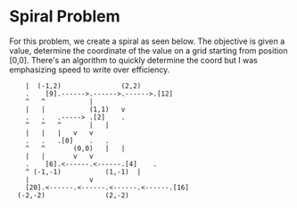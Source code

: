 # Spiral Problem

For this problem, we create a spiral as seen below. The objective is given a value, determine the coordinate of the value on a grid starting from position [0,0]. There's an algorithm to quickly determine the coord but I was emphasizing speed to write over efficiency.


  		|  (-1,2)		    	(2,2)
		.    [9].------>.------>.------>.[12]
		^	^			|
		|	|	      	(1,1)	v
		.	.	.----->	.[2]	.
		^	^	^       |	|
		|	|	|	v	v
		.	.	.[0]	.	.
		^	^     	(0,0)	|	|
		|	|		v	v
		.    [6].<------.<------.[4]	.
		^ (-1,-1)	     	(1,-1)	|
		|				v
	    [20].<------.<------.<------.<------.[16]
  	  (-2,-2)				(2,-2)

